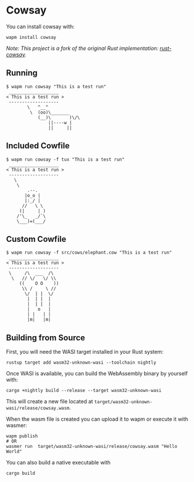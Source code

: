 # Cowsay

You can install cowsay with:

```shell
wapm install cowsay
```

*Note: This project is a fork of the original Rust implementation: [rust-cowsay](https://github.com/msmith491/rust-cowsay).*

## Running

```shell
$ wapm run cowsay "This is a test run"
 ___________________
< This is a test run >
 -------------------
        \   ^__^
         \  (oo)\_______
            (__)\       )\/\
                ||----w |
                ||     ||
```

## Included Cowfile

```shell
$ wapm run cowsay -f tux "This is a test run"
 ___________________
< This is a test run >
 -------------------
   \
    \
        .--.
       |o_o |
       |:_/ |
      //   \ \
     (|     | )
    /'\_   _/`\
    \___)=(___/
```

## Custom Cowfile

```shell
$ wapm run cowsay -f src/cows/elephant.cow "This is a test run"
 ___________________
< This is a test run >
 -------------------
 \     /\  ___  /\
  \   // \/   \/ \\
     ((    O O    ))
      \\ /     \ //
       \/  | |  \/
        |  | |  |
        |  | |  |
        |   o   |
        | |   | |
        |m|   |m|
```

## Building from Source

First, you will need the WASI target installed in your Rust system:

```shell
rustup target add wasm32-unknown-wasi --toolchain nightly
```

Once WASI is available, you can build the WebAssembly binary by yourself with:

```shell
cargo +nightly build --release --target wasm32-unknown-wasi
```

This will create a new file located at `target/wasm32-unknown-wasi/release/cowsay.wasm`.

When the wasm file is created you can upload it to wapm or execute it with wasmer:

```shell
wapm publish
# OR
wasmer run  target/wasm32-unknown-wasi/release/cowsay.wasm "Hello World"
```

You can also build a native executable with

```shell
cargo build
```
